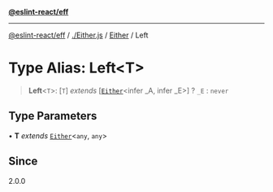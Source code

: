 [**@eslint-react/eff**](../../../../README.md)

***

[@eslint-react/eff](../../../../README.md) / [./Either.js](../../../README.md) / [Either](../README.md) / Left

# Type Alias: Left\<T\>

> **Left**\<`T`\>: \[`T`\] *extends* \[[`Either`](../../../type-aliases/Either.md)\<infer \_A, infer \_E\>\] ? `_E` : `never`

## Type Parameters

• **T** *extends* [`Either`](../../../type-aliases/Either.md)\<`any`, `any`\>

## Since

2.0.0
